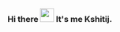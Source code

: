 ### Hi there <img src="https://media.giphy.com/media/hvRJCLFzcasrR4ia7z/giphy.gif" width="28"> It's me Kshitij.
<!--
**kshitijmainali/kshitijmainali** is a ✨ _special_ ✨ repository because its `README.md` (this file) appears on your GitHub profile.

Here are some ideas to get you started:
- 🔭 I’m currently working on ...
- 🌱 I’m currently learning ...
- 👯 I’m looking to collaborate on ...
- 🤔 I’m looking for help with ...
- 💬 Ask me about ...
- 📫 How to reach me: ...
- 😄 Pronouns: ...
- ⚡ Fun fact: ...


